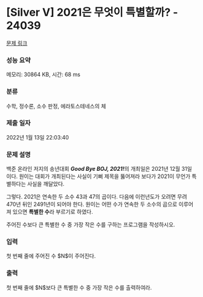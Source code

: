 # [Silver V] 2021은 무엇이 특별할까? - 24039 

[문제 링크](https://www.acmicpc.net/problem/24039) 

### 성능 요약

메모리: 30864 KB, 시간: 68 ms

### 분류

수학, 정수론, 소수 판정, 에라토스테네스의 체

### 제출 일자

2022년 1월 13일 22:03:40

### 문제 설명

<p>백준 온라인 저지의 송년대회 <strong><em>Good Bye BOJ, 2021!</em></strong>의 개최일은 2021년 12월 31일이다. 원이는 대회가 개최된다는 사실이 기뻐 제목을 뚫어져라 보다가 2021이 무언가 특별하다는 사실을 깨달았다.</p>

<p>그렇다. 2021은 연속한 두 소수 43과 47의 곱이다. 다음에 이런년도가 오려면 무려 470년 뒤인 2491년이 되어야 한다. 원이는 어떤 수가 연속한 두 소수의 곱으로 이루어져 있으면 <strong>특별한 수</strong>라 부르기로 하였다.</p>

<p>주어진 수보다 큰 특별한 수 중 가장 작은 수를 구하는 프로그램을 작성하시오.</p>

### 입력 

 <p>첫 번째 줄에 주어진 수 $N$이 주어진다.</p>

### 출력 

 <p>첫 번째 줄에 $N$보다 큰 특별한 수 중 가장 작은 수를 출력하여라.</p>

